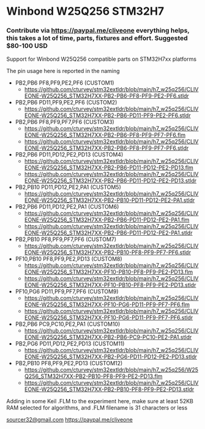 # Winbond W25Q256 STM32H7
### Contribute via   https://paypal.me/cliveone  everything helps, this takes a lot of time, parts, fixtures and effort. Suggested $80-100 USD

Support for Winbond W25Q256 compatible parts on STM32H7xx platforms

The pin usage here is reported in the naming
  *  PB2,PB6 PF8,PF9,PE2,PF6 (CUSTOM1)
     *  https://github.com/cturvey/stm32extldr/blob/main/h7_w25q256/CLIVEONE-W25Q256_STM32H7XX-PB2-PB6-PF8-PF9-PE2-PF6.stldr
  *  PB2,PB6 PD11,PF9,PE2,PF6 (CUSTOM2)
     *  https://github.com/cturvey/stm32extldr/blob/main/h7_w25q256/CLIVEONE-W25Q256_STM32H7XX-PB2-PB6-PD11-PF9-PE2-PF6.stldr
  *  PB2,PB6 PF8,PF9,PF7,PF6 (CUSTOM3)
     *  https://github.com/cturvey/stm32extldr/blob/main/h7_w25q256/CLIVEONE-W25Q256_STM32H7XX-PB2-PB6-PF8-PF9-PF7-PF6.flm
     *  https://github.com/cturvey/stm32extldr/blob/main/h7_w25q256/CLIVEONE-W25Q256_STM32H7XX-PB2-PB6-PF8-PF9-PF7-PF6.stldr
  *  PB2,PB6 PD11,PD12,PE2,PD13 (CUSTOM4)
     *  https://github.com/cturvey/stm32extldr/blob/main/h7_w25q256/CLIVEONE-W25Q256_STM32H7XX-PB2-PB6-PD11-PD12-PE2-PD13.flm
     *  https://github.com/cturvey/stm32extldr/blob/main/h7_w25q256/CLIVEONE-W25Q256_STM32H7XX-PB2-PB6-PD11-PD12-PE2-PD13.stldr
  *  PB2,PB10 PD11,PD12,PE2,PA1 (CUSTOM5)
     *  https://github.com/cturvey/stm32extldr/blob/main/h7_w25q256/CLIVEONE-W25Q256_STM32H7XX-PB2-PB10-PD11-PD12-PE2-PA1.stldr
  *  PB2,PB6 PD11,PD12,PE2,PA1 (CUSTOM6)
     *  https://github.com/cturvey/stm32extldr/blob/main/h7_w25q256/CLIVEONE-W25Q256_STM32H7XX-PB2-PB6-PD11-PD12-PE2-PA1.flm
     *  https://github.com/cturvey/stm32extldr/blob/main/h7_w25q256/CLIVEONE-W25Q256_STM32H7XX-PB2-PB6-PD11-PD12-PE2-PA1.stldr
  *  PB2,PB10 PF8,PF9,PF7,PF6 (CUSTOM7)
     *  https://github.com/cturvey/stm32extldr/blob/main/h7_w25q256/CLIVEONE-W25Q256_STM32H7XX-PB2-PB10-PF8-PF9-PF7-PF6.stldr
  *  PF10,PB10 PF8,PF9,PE2,PD13 (CUSTOM8)
     *  https://github.com/cturvey/stm32extldr/blob/main/h7_w25q256/CLIVEONE-W25Q256_STM32H7XX-PF10-PB10-PF8-PF9-PE2-PD13.flm
     *  https://github.com/cturvey/stm32extldr/blob/main/h7_w25q256/CLIVEONE-W25Q256_STM32H7XX-PF10-PB10-PF8-PF9-PE2-PD13.stldr
  *  PF10,PG6 PD11,PF9,PF7,PF6 (CUSTOM9)
     *  https://github.com/cturvey/stm32extldr/blob/main/h7_w25q256/CLIVEONE-W25Q256_STM32H7XX-PF10-PG6-PD11-PF9-PF7-PF6.flm
     *  https://github.com/cturvey/stm32extldr/blob/main/h7_w25q256/CLIVEONE-W25Q256_STM32H7XX-PF10-PG6-PD11-PF9-PF7-PF6.stldr
  *  PB2,PB6 PC9,PC10,PE2,PA1 (CUSTOM10)
     *  https://github.com/cturvey/stm32extldr/blob/main/h7_w25q256/CLIVEONE-W25Q256_STM32H7XX-PB2-PB6-PC9-PC10-PE2-PA1.stldr
  *  PB2,PG6 PD11,PD12,PE2,PD13 (CUSTOM11)
     *  https://github.com/cturvey/stm32extldr/blob/main/h7_w25q256/CLIVEONE-W25Q256_STM32H7XX-PB2-PG6-PD11-PD12-PE2-PD13.stldr
  *  PB2,PB10 PF8,PF9,PE2,PD13 (CUSTOM12)
     *  https://github.com/cturvey/stm32extldr/blob/main/h7_w25q256/W25Q256_STM32H7XX-PB2-PB10-PF8-PF9-PE2-PD13.flm
     *  https://github.com/cturvey/stm32extldr/blob/main/h7_w25q256/CLIVEONE-W25Q256_STM32H7XX-PB2-PB10-PF8-PF9-PE2-PD13.stldr

Adding in some Keil .FLM to the experiment here, make sure at least 52KB RAM selected for algorithms, and .FLM filename is 31 characters or less

 sourcer32@gmail.com
 https://paypal.me/cliveone
